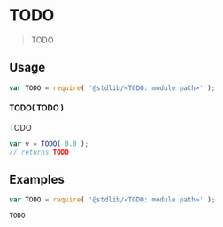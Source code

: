 # TODO

> TODO


<!-- Section to include introductory text. -->

<section class="intro">

</section>

<!-- /.intro -->

<!-- Package usage documentation. -->

<section class="usage">

## Usage

``` javascript
var TODO = require( '@stdlib/<TODO: module path>' );
```

#### TODO( TODO )

TODO

``` javascript
var v = TODO( 0.0 );
// returns TODO
```

</section>

<!-- /.usage -->

<!-- Package usage examples. -->

<section class="examples">

## Examples

``` javascript
var TODO = require( '@stdlib/<TODO: module path>' );

TODO
```

</section>

<!-- /.examples -->

<!-- Section to include cited references. -->

<section class="references">

</section>

<!-- /.references -->

<!-- Section for all links. -->

<section class="links">

</section>

<!-- /.links -->
